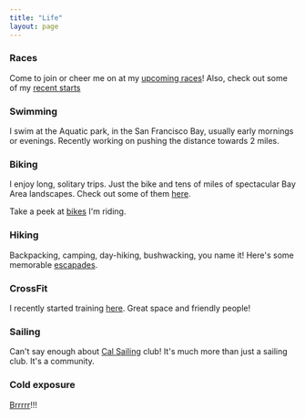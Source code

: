 ```yaml
---
title: "Life"
layout: page
---
```


### Races
Come to join or cheer me on at my [upcoming races](races/upcoming)! Also, check out some of my [recent starts](races/recent)

### Swimming
I swim at the Aquatic park, in the San Francisco Bay, usually early mornings or evenings. Recently working on pushing the distance towards 2 miles.

### Biking
I enjoy long, solitary trips. Just the bike and tens of miles of spectacular Bay Area landscapes. Check out some of them [here](biking/trips).

Take a peek at [bikes](biking/bikes) I'm riding.

### Hiking
Backpacking, camping, day-hiking, bushwacking, you name it! Here's some memorable [escapades](hiking).

### CrossFit
I recently started training [here](http://sanfranciscocrossfit.com/). Great space and friendly people!

### Sailing
Can't say enough about [Cal Sailing](https://www.cal-sailing.org/) club! It's much more than just a sailing club. It's a community.

### Cold exposure
[Brrrrr](cold)!!!
